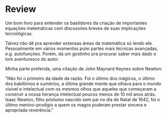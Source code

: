 # Review

Um bom livro para entender os bastidores da criação de importantes equações matemáticas com discussões breves de suas implicações tecnológicas.

Talvez não dê pra aprender extensas áreas da matemática só lendo ele.
Pessoalmente em vários momentos pulei partes mais técnicas avançadas, e.g. autofunções.
Porém, dá um gostinho pra procurar saber mais dado o tom aventuresco do autor.

Minha parte preferida, uma citação de John Maynard Keynes sobre Newton:

"Não foi o primeiro da idade da razão.
Foi o último dos mágicos, o último dos babilônios e sumérios,
a última grande mente que olhava para o mundo visível e intelectual com os mesmos olhos que aqueles que começaram a construir a nossa herança intelectual poucos menos de 10 mil anos atrás.
Isaac Newton, filho póstumo nascido sem pai no dia de Natal de 1642,
foi o último menino-prodígio a quem os magos puderam prestar sincera e apropriada reverência."

